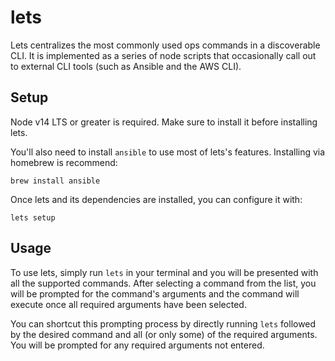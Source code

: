 lets
====

Lets centralizes the most commonly used ops commands in a discoverable
CLI. It is implemented as a series of node scripts that occasionally
call out to external CLI tools (such as Ansible and the AWS CLI).


Setup
-----

Node v14 LTS or greater is required. Make sure to install it before
installing lets.

You'll also need to install `ansible` to use most of
lets's features. Installing via homebrew is recommend:

    brew install ansible

Once lets and its dependencies are installed, you can configure it with:

    lets setup


Usage
-----

To use lets, simply run `lets` in your terminal and you will be
presented with all the supported commands. After selecting a command
from the list, you will be prompted for the command's arguments and the
command will execute once all required arguments have been selected.

You can shortcut this prompting process by directly running `lets`
followed by the desired command and all (or only some) of the required
arguments. You will be prompted for any required arguments not entered.
